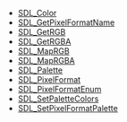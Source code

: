 <!-- BEGIN CATEGORY LIST -->
- [SDL_Color](SDL_Color.md)
- [SDL_GetPixelFormatName](SDL_GetPixelFormatName.md)
- [SDL_GetRGB](SDL_GetRGB.md)
- [SDL_GetRGBA](SDL_GetRGBA.md)
- [SDL_MapRGB](SDL_MapRGB.md)
- [SDL_MapRGBA](SDL_MapRGBA.md)
- [SDL_Palette](SDL_Palette.md)
- [SDL_PixelFormat](SDL_PixelFormat.md)
- [SDL_PixelFormatEnum](SDL_PixelFormatEnum.md)
- [SDL_SetPaletteColors](SDL_SetPaletteColors.md)
- [SDL_SetPixelFormatPalette](SDL_SetPixelFormatPalette.md)
<!-- END CATEGORY LIST -->
